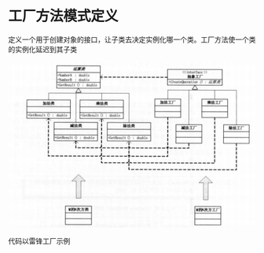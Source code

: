 # 工厂方法模式定义

定义一个用于创建对象的接口，让子类去决定实例化哪一个类。工厂方法使一个类的实例化延迟到其子类

![img](https://github.com/andochiwa/Design-Pattern/blob/master/Factory-Method-Pattern/img.png)

代码以雷锋工厂示例